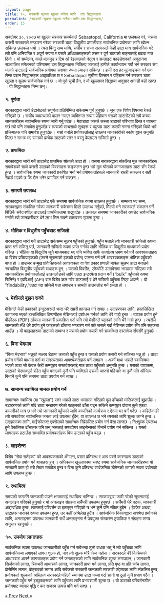 ```yaml
---
layout: page
title: १५. सरकारी सूचना खुल्ला गर्नेका लागि  दश सिद्धान्तहरू
permalink: /सरकारी-सूचना-खुल्ला-गर्नेका-लागि-दश-सिद्धान्तहरू/
order: 15
---
```


अक्टोबर ३०, २००७ मा खुल्ला सरकार समर्थकले Sebastopol, California मा छलफल गरे, जसमा कसरी
सरकारले भण्डारण गरेका  सरकारी डाटा विद्युतीय प्रणालीबाट सार्वजनिक प्रयोगका लागि खोल्न सकिन्छ छलफल भयो । त्यस बिन्दु सम्म माथि, संघीय र राज्य सरकारले केही डाटा मात्र सार्वजनिक गरे त्यो पनि अनियमित र अपूर्ण रूपमा र यसले अधिवक्ताहरूको उत्तम र पूर्ण डाटाको चाहनालाई बढावा मात्र दियो । यो सम्मेलन, कार्ल मलामुड र टिम ओ रेइल्यलको नेतृत्व र सन्लाइट फाउंडेशनको अनुदानमा सञ्चालित समेलनको  परिणाममा दस सिद्धान्तहरू निक्लिए जसलाई हामीले कार्यान्वयन गर्यौ भने सरकार संग भएको डाटालाई सार्वजनिक प्रयोगमा सशक्त रुपमा ल्याउन सकिन्छ । हामी दस हद मूल्याङ्कन गर्न एक लेन्स प्रदान सिद्धान्तहरू अद्यावधिक छ र Sebastopol सूचीमा विस्तार र पहिचान गर्न सरकार डाटा खुल्ला र सुलभ सार्वजनिक गर्न छ । यो पूर्ण सूची हैन, र यो खुल्लापन सिद्धान्त अनुसार अगाडी बडी रहन्छ । यी सिद्धान्तहरू निम्न छन् :

### १. पूर्णता
सरकारद्वारा जारी डेटासेटको संपूर्णता प्रतिबिम्बित सकेसम्म पूर्ण हुनुपर्छ । जुन एक विशेष विषयमा रेकर्ड गरिएको छ । संघीय व्यवस्थाको पालन गराएर व्यक्तिगत रूपमा पहिचान गराको डाटासेटको सबै कच्चा जानकारीहरू सार्वजनिक रुपमा जारी गर्नु पर्दछ । मेटाडाटा जसले कच्चा डाटाको परिभाषा दिन्छ र व्याख्या गर्छ त्यो पनि समावेश हुनुपर्दछ र त्यसको साथसाथै सूत्रहरू र व्युत्पन्न डाटा कसरी गणना गरिएको थियो भन्ने प्रक्रियाहरू पनि समावेश हुनुपर्दछ । यसो गर्नाले प्रयोगकर्तालाई उपलब्ध जानकारीको स्कोप बुझ्न अनुमति मिल्छ र सम्भव भए सम्मको प्रत्येक डाटाको स्तर र वस्तु केलाउन सजिलो हुन्छ ।

### २. प्राथमिक
सरकारद्वारा जारी गर्ने डाटासेट प्राथमिक श्रोतको डाटा हो । यसमा सरकारद्वारा संकलित मूल जानकारीहरू समावेशको साथै कसरी डाटाको विवरणहरू सङ्कलन हुन्छ भन्ने मूल श्रोतको कागजातहरू डाटा सँग रेकर्ड हुन्छ । सार्वजनिक रुपमा जानकारी प्रकशित भयो भने प्रयोगकर्ताहरूले जानकारी राम्ररी संकलन र सही रेकर्ड भएको छ कि छैन भनेर प्रमाणित गर्न सक्छन ।

### ३. समयमै उपलब्ध
सरकारद्वारा जारी गर्ने डाटासेट एकै समयमा सार्वजनिक रुपमा उपलब्ध हुनुपर्छ । सम्भाव्य भए सम्म, सरकारद्वारा संकलित गरेका जानकारी सकेसम्म छिटो उपलब्ध गर्नुपर्छ, मिल्यो भने सरकारले संकलन गर्ने वित्तिकै संवेदनशील डाटालाई प्राथमिकतामा राख्नुपर्दछ । तत्काल समयमा जानकारीको अपडेट सार्वजनिक गर्नाले त्यो जानकरीबाट धेरै लाभ लिन सक्ने वातावरण सृजना हुन्छ ।

### ४. भौतिक र विधुतीय पहुँचबाट सजिलो
सरकारद्वारा जारी गर्ने डाटासेट सकेसम्म सुलभ पहुँचको हुनुपर्छ, पहुँच भन्नाले त्यो जानकारी सजिलो रूपमा प्राप्त गर्न सकिनु पर्छ, जानकारी सजिलो रूपमा प्राप्त गर्नका लागि भौंतिक वा विद्युतीय माध्यमको प्रयोग गरिन्छ । भौंतिक वा विद्युतीय जुनै माध्यमबाट भए पनि व्यक्ति आफै कार्यालय भ्रमण गर्न पर्ने आवश्यकताहरू वा विशेष प्रक्रियाहरूको (जस्तै सूचनाको हकको प्रयोग) पालना गर्न पर्ने आवश्यकताहरू भौतिक पहुँचको बाधा हो । ब्राउजर उन्मुख प्रविधिहरूको आवश्यकता वा पेश प्रकार प्रणाली मार्फत सुलभ डाटा बनाउने स्वचालित विद्युतीय पहुँचको बाधाहरू हुन् । यसको विपरीत, एकैचोटि डाटावेसमा भण्डारण गरिएका सबै जानकारीहरू प्रयोगकर्तालाई  डाउनलोडको लागि एउटा इन्टरफेस प्रदान गर्ने (“bulk” पहुँचको रूपमा चिनिने) र एपपिआई (API) बाट विशेष कल गरेर डाटालाई र धेरै सजिलो पहुँचमा लिएर आउने । यो "findability,"एउटा पक्ष सजिलै पत्ता लगाउन र सामग्री डाउनलोड गर्ने क्षमता हो ।

### ५. मेशीनले बुझन सक्ने
मेशिनले केही प्रकारको इन्पुटअरूले भन्दा धेरै राम्ररी ह्यान्डल गर्न सक्छ । उदाहरणका लागि, हस्तलिखित कागजमा भएको हस्तलिखित टिप्पणीहरू मेशिनलाई प्रशोधन गर्नको लागि धेरै गाह्रो हुन्छ । व्यापक प्रयोग हुने पीडीएफ (PDF) ढाँचामा जानकारी प्रकाशित गर्दा पनि त्यो मेशीनले पढ्नको लागि धेरै गाह्रो हुन्छ । त्यसैले जानकारी सँधै धेरै प्रयोग हुने फाइलको ढाँचामा भण्डारण गर्न पर्छ जसले गर्दा मेशिनल प्रयोग सँग पनि सहजता आउँछ । यी फाइलहरूमा डाटाको सम्बन्ध र यसको प्रयोग कसरी गर्न सम्बन्धित दस्तावेज सँगसँगै हुनुपर्छ ।

### ६. बिना भेदभाव
"बिना भेदभाव" भन्नुको मत्लब डेटामा कसको पहुँच हुन्छ र यसको प्रयोग कसरी गर्न सकिन्छ भन्नु हो । डाटा प्रयोग गर्नको बाधामा दर्ता वा सदस्यताका आवश्यकताहरू पर्न सक्छन । अर्को बाधा भन्नाले स्वामित्वमा भएको डाटा जो केवल केही कम्प्यूटर सफ्टवेयरलाई मात्र डाटा पहुँचको अनुमति हुन्छ । यसको व्यापकमा, डाटाको भेदभावपूर्ण रहित पहुँच बनाएको कुनै पनि व्यक्तिले उसको आफ्नो पहिचान वा कुनै पनि औचित्य बिनानै कुनै पनि समयमा डाटा उपयोग गर्न सक्छ ।

### ७. सामान्य स्वामित्व मानक प्रयोग गर्ने
सामान्यतः स्वामित्व (वा "खुल्ला") स्तर भन्नाले डाटा भण्डारण गरिएको मूल ढाँचाको मालिकलाई बुझाउँछ । उदाहरणको लागि यदि डाटा भन्डारण गरेको फाइलको ढाँचा पढ्न सकिने कम्प्यूटर प्रोग्राम कुनै एउटा कम्पनीको  मात्र छ भने त्यो जानकारी पहुँचको लागि कम्पनिको कार्यक्रम र ऐनमा भर पर्ने गर्दछ । कहिलेकाहीं त्यो सफ्टवेयर सार्वजनिक जनता लाई उपलब्ध हुँदैन, वा उपलब्ध छ भने त्यसको लागि शुल्क लाग्ने हुन्छ । उदाहरणका लागि, माईक्रोसफ्ट एक्सेलको सामान्यतः स्प्रिेडसिट प्रयोग गर्न पैसा लाग्दछ । नि:शुल्क उपलब्ध हुने वैकल्पिक ढाँचाहरू पनि छन् जसलाई सफ्टवेयर लाइसेन्सको बिनानै प्रयोग गर्न सकिन्छ । यस्तो लागतहरू हटाउँदा सम्भावित प्रयोगकर्ताहरू बिच डाटाको पहुँच बढ्छ ।

### ८. लाइसेन्स
विशेष “सेवा सर्तहरू" को आवश्यकताको अँगाल्न, प्रसार प्रतिबन्ध र अरू यस्तै कारणहरू डाटाको सार्वजनिक प्रयोग गर्न बाधाहरू हुन् । अधिकतम खुल्लापनमा स्पष्ट  रुपमा सार्वजनिक जानकारीहरुमा यो सरकारी काम हो भन्ने लेबल समावेश हुन्छ र बिना कुनै प्रतिबन्ध सार्वजनिक डोमेनको भागको रूपमा प्रयोगको लागि उपलब्ध हुन्छ । 

### ९. स्थायित्व
समयको क्रमसँगै जानकारी पाउने क्षमतालाई स्थायित्व भानिन्छ । सरकारद्वारा जारी गरेको सूचनालाई अनलाइन गरिएको हुनुपर्छ र यो अनलाइन संग्रहमा सधैँभरी उपलब्ध हुनुपर्छ । सधैँभरी धेरै पटक, जानकारी अद्यावधिक हुन्छ, त्यसलाई परिवर्तन वा हटाइएर गरिएको छ भने कुनै पनि संकेत हुदैन । हेरफेर अथवा, डाटाहरू धाराको रूपमा उपलब्ध हुन्छ, तर कहीं अभिलेख हुदैंन । सार्वजनिक निकायद्वारा सर्वश्रेष्ठ प्रयोगको लागि, अनलाइनमा उपलब्ध जानकारी सधैँ अनलाइनमा नै उपयुक्त संस्करण ट्रयाकिङ र संग्रहमा समय अनुसार रहनुपर्छ ।

### १०. उपयोग लागतहरू
सार्वजनिक रूपमा उपलब्ध जानकारीको पहुँच गर्न सबैभन्दा ठूलो बाधक भन्नु नै त्यो पहुँचका लागि सार्वजनिकमा लगाएको लागत शूल्क हो, चाए त्यो सुल्क थोरै किन नहोस । सरकारले धेरै किसिमको आधारबाट आफ्नै  कागजातहरू प्रयोग गर्न जनताहरूको लागि सार्वजनिक शुल्क लगाउछन् । जानकारी सिर्जनाको लागत, रिकभरी आधारको लागत, जानकारी प्राप्त गर्न लागत, प्रति पृष्ठ वा प्रति जांच लागत, प्रोसेसिंग लागत, दोहरावको लागत आदि सबैजसो सरकारी जानकारी सरकारी उद्देश्यका लागि संकलित हुन्छ, प्रयोगकर्ता शूल्कको अस्तित्व सरकारले पहिलो स्थानमा डाटा जम्मा गर्दा सानो वा ठूलो कुनै प्रभाव पर्दैन । जानकारी पहुँच गर्न इच्छुकहरूको लागि पहुँचका लागि प्रभावशाली शुल्क छ । यो डाटाको परिवर्तनशील प्रयोगबाट व्यापार वृद्धि र कर राजस्व उत्पन्न पनि गर्न सक्छ ।  


<!-- Pagination -->
<div class="pagination">
  <a class="pagination-item older" href="{{ site.baseurl }}/दिइएको-ढाँचाहरू-कसरी-प्रयोग-गर्ने">&laquo; Prev</a>
  <a class="pagination-item newer" href="{{ site.baseurl }}/नेपालमा-भएको-विभिन्न-खुल्ला-डाटा-सम्बन्धित-उदाहरणहरू">Next &raquo;</a>
</div>
